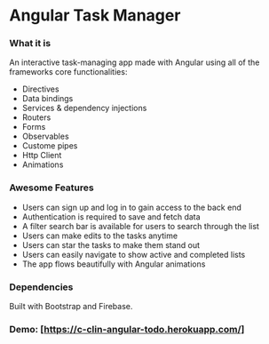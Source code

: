 # Angular Task Manager

### What it is
An interactive task-managing app made with Angular using all of the frameworks core functionalities:
 * Directives
 * Data bindings
 * Services & dependency injections
 * Routers
 * Forms 
 * Observables
 * Custome pipes
 * Http Client
 * Animations

### Awesome Features
* Users can sign up and log in to gain access to the back end
* Authentication is required to save and fetch data
* A filter search bar is available for users to search through the list
* Users can make edits to the tasks anytime 
* Users can star the tasks to make them stand out
* Users can easily navigate to show active and completed lists
* The app flows beautifully with Angular animations

### Dependencies
Built with Bootstrap and Firebase.

### Demo: [https://c-clin-angular-todo.herokuapp.com/]

